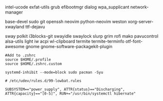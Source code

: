 intel-ucode exfat-utils grub efibootmgr dialog wpa_supplicant network-manager

base-devel sudo git openssh neovim python-neovim weston xorg-server-xwayland ttf-dejavu 

sway polkit i3blocks-git swayidle swaylock slurp grim rofi mako pavucontrol alsa-utils light iw acpi wl-clipboard termite termite-terminfo otf-font-awesome
gnome gnome-software-packagekit-plugin

```
#Add to .zshrc
source $HOME/.profile
source $HOME/.zshrc.custom
```


```
systemd-inhibit --mode=block sudo pacman -Syu
```

```
# /etc/udev/rules.d/99-lowbat.rules

SUBSYSTEM=="power_supply", ATTR{status}=="Discharging", ATTR{capacity}=="[0-5]", RUN+="/usr/bin/systemctl hibernate"
```

